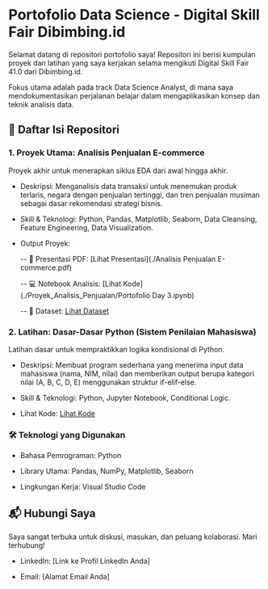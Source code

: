 # Portofolio Data Science - Digital Skill Fair Dibimbing.id
Selamat datang di repositori portofolio saya! Repositori ini berisi kumpulan proyek dan latihan yang saya kerjakan selama mengikuti Digital Skill Fair 41.0 dari Dibimbing.id.

Fokus utama adalah pada track Data Science Analyst, di mana saya mendokumentasikan perjalanan belajar dalam mengaplikasikan konsep dan teknik analisis data.

## 📂 Daftar Isi Repositori
### 1. Proyek Utama: Analisis Penjualan E-commerce
Proyek akhir untuk menerapkan siklus EDA dari awal hingga akhir.

- Deskripsi: Menganalisis data transaksi untuk menemukan produk terlaris, negara dengan penjualan tertinggi, dan tren penjualan musiman sebagai dasar rekomendasi strategi bisnis.

- Skill & Teknologi: Python, Pandas, Matplotlib, Seaborn, Data Cleansing, Feature Engineering, Data Visualization.

- Output Proyek:

  -- 📄 Presentasi PDF: [Lihat Presentasi](./Analisis Penjualan E-commerce.pdf)

  -- 💻 Notebook Analisis: [Lihat Kode](./Proyek_Analisis_Penjualan/Portofolio Day 3.ipynb)

  -- 💾 Dataset: [Lihat Dataset](./Proyek_Analisis_Penjualan/online_retail_II.csv)

### 2. Latihan: Dasar-Dasar Python (Sistem Penilaian Mahasiswa)
Latihan dasar untuk mempraktikkan logika kondisional di Python.

- Deskripsi: Membuat program sederhana yang menerima input data mahasiswa (nama, NIM, nilai) dan memberikan output berupa kategori nilai (A, B, C, D, E) menggunakan struktur if-elif-else.

- Skill & Teknologi: Python, Jupyter Notebook, Conditional Logic.

- Lihat Kode: [Lihat Kode](template_introduction_python.ipynb)

### 🛠️ Teknologi yang Digunakan

  - Bahasa Pemrograman: Python

  - Library Utama: Pandas, NumPy, Matplotlib, Seaborn

  - Lingkungan Kerja: Visual Studio Code

## 📬 Hubungi Saya
Saya sangat terbuka untuk diskusi, masukan, dan peluang kolaborasi. Mari terhubung!

- LinkedIn: [Link ke Profil LinkedIn Anda]

- Email: [Alamat Email Anda]
